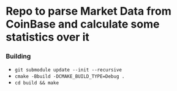 # Repo to parse Market Data from CoinBase and calculate some statistics over it

### Building
- `git submodule update --init --recursive`
- `cmake -Bbuild -DCMAKE_BUILD_TYPE=Debug .`
- `cd build && make`